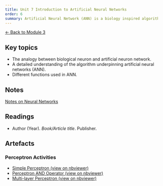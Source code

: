 ```yaml
---
title: Unit 7 Introduction to Artificial Neural Networks
order: 6
summary: Artificial Neural Network (ANN) is a biology inspired algorithm that, like animal brain, can learn from the environment and adapt itself to make more correct decisions. At present, ANN and its variant algorithm is used widely in different areas of our lives, from marketing to automation. ANN is a key driver for the industry 4.0 revolution, where machines are making decisions with minimal or no human interactions.
---
```


[← Back to Module 3](./)

## Key topics
- The analogy between biological neuron and artificial neuron network.
- A detailed understanding of the algorithm underpinning artificial neural networks (ANN).
- Different functions used in ANN.

## Notes
[Notes on Neural Networks](../../artefacts/module-3/unit-7-notes-on-neural-networks.md)

## Readings
- Author (Year). *Book/Article title*. Publisher.

## Artefacts

### Perceptron Activities
- [Simple Perceptron (view on nbviewer)](https://nbviewer.org/github/sarahethompson/eportfolio/blob/main/artefacts/module-3/unit-7-simple-perceptron.ipynb)
- [Perceptron AND Operator (view on nbviewer)](https://nbviewer.org/github/sarahethompson/eportfolio/blob/main/artefacts/module-3/unit-7-perceptron-and-operator.ipynb)
- [Multi-layer Perceptron (view on nbviewer)](https://nbviewer.org/github/sarahethompson/eportfolio/blob/main/artefacts/module-3/unit-7-multilayer-perceptron.ipynb?flush_cache=true)
